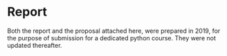 # Report

Both the report and the proposal attached here, were prepared in 2019, for the purpose of submission for a dedicated python course. They were not updated thereafter.
